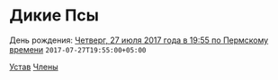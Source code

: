 # Дикие Псы

День рождения:
[Четверг, 27 июля 2017 года в 19:55 по Пермскому времени](img/birthday_proof.jpeg)
`2017-07-27T19:55:00+05:00`

[Устав](charter.md) [Члены](members.md)
